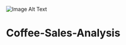 ![Image Alt Text](https://w0.peakpx.com/wallpaper/753/127/HD-wallpaper-coffee-time-ultra-food-and-drink.jpg)




# Coffee-Sales-Analysis
